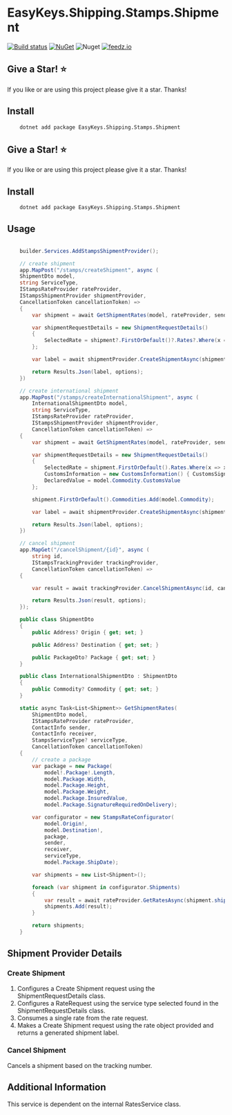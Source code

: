 
# EasyKeys.Shipping.Stamps.Shipment
[![Build status](https://ci.appveyor.com/api/projects/status/xp52rbpa9vmr1ck9?svg=true)](https://ci.appveyor.com/project/easykeys/easykeys-shipping)
[![NuGet](https://img.shields.io/nuget/v/EasyKeys.Shipping.Stamps.Shipment.svg)](https://www.nuget.org/packages?q=EasyKeys.Shipping.Stamps.Shipment)
![Nuget](https://img.shields.io/nuget/dt/EasyKeys.Shipping.Stamps.Shipment)
[![feedz.io](https://img.shields.io/badge/endpoint.svg?url=https://f.feedz.io/easykeys/core/shield/EasyKeys.Shipping.Stamps.Shipment/latest)](https://f.feedz.io/easykeys/core/packages/EasyKeys.Shipping.Stamps.Shipment/latest/download)

## Give a Star! :star:

If you like or are using this project please give it a star. Thanks!

## Install

```bash
    dotnet add package EasyKeys.Shipping.Stamps.Shipment
```
## Give a Star! :star:

If you like or are using this project please give it a star. Thanks!

## Install

```bash
    dotnet add package EasyKeys.Shipping.Stamps.Shipment
```

## Usage
```csharp

    builder.Services.AddStampsShipmentProvider();

    // create shipment
    app.MapPost("/stamps/createShipment", async (
    ShipmentDto model,
    string ServiceType,
    IStampsRateProvider rateProvider,
    IStampsShipmentProvider shipmentProvider,
    CancellationToken cancellationToken) =>
    {
        var shipment = await GetShipmentRates(model, rateProvider, sender, receiver, StampsServiceType.FromName(ServiceType), cancellationToken);

        var shipmentRequestDetails = new ShipmentRequestDetails()
        {
            SelectedRate = shipment?.FirstOrDefault()?.Rates?.Where(x => x.Name == ServiceType)?.FirstOrDefault(),
        };

        var label = await shipmentProvider.CreateShipmentAsync(shipment.FirstOrDefault(), shipmentRequestDetails, cancellationToken);

        return Results.Json(label, options);
    })

    // create international shipment 
    app.MapPost("/stamps/createInternationalShipment", async (
        InternationalShipmentDto model,
        string ServiceType,
        IStampsRateProvider rateProvider,
        IStampsShipmentProvider shipmentProvider,
        CancellationToken cancellationToken) =>
    {
        var shipment = await GetShipmentRates(model, rateProvider, sender, receiver, StampsServiceType.FromName(ServiceType), cancellationToken);

        var shipmentRequestDetails = new ShipmentRequestDetails()
        {
            SelectedRate = shipment.FirstOrDefault().Rates.Where(x => x.Name == ServiceType).FirstOrDefault(),
            CustomsInformation = new CustomsInformation() { CustomsSigner = sender.FullName },
            DeclaredValue = model.Commodity.CustomsValue
        };

        shipment.FirstOrDefault().Commodities.Add(model.Commodity);

        var label = await shipmentProvider.CreateShipmentAsync(shipment.FirstOrDefault(), shipmentRequestDetails, cancellationToken);

        return Results.Json(label, options);
    }) 

    // cancel shipment
    app.MapGet("/cancelShipment/{id}", async (
        string id,
        IStampsTrackingProvider trackingProvider,
        CancellationToken cancellationToken) =>
    {

        var result = await trackingProvider.CancelShipmentAsync(id, cancellationToken);

        return Results.Json(result, options);
    });

    public class ShipmentDto
    {
        public Address? Origin { get; set; }

        public Address? Destination { get; set; }

        public PackageDto? Package { get; set; }
    }

    public class InternationalShipmentDto : ShipmentDto
    {
        public Commodity? Commodity { get; set; }
    }

    static async Task<List<Shipment>> GetShipmentRates(
        ShipmentDto model,
        IStampsRateProvider rateProvider,
        ContactInfo sender,
        ContactInfo receiver,
        StampsServiceType? serviceType,
        CancellationToken cancellationToken)
    {
        // create a package
        var package = new Package(
            model!.Package!.Length,
            model.Package.Width,
            model.Package.Height,
            model.Package.Weight,
            model.Package.InsuredValue,
            model.Package.SignatureRequiredOnDelivery);

        var configurator = new StampsRateConfigurator(
            model.Origin!,
            model.Destination!,
            package,
            sender,
            receiver,
            serviceType,
            model.Package.ShipDate);

        var shipments = new List<Shipment>();

        foreach (var shipment in configurator.Shipments)
        {
            var result = await rateProvider.GetRatesAsync(shipment.shipment, shipment.rateOptions, cancellationToken);
            shipments.Add(result);
        }

        return shipments;
    }

```

## Shipment Provider Details

### Create Shipment
1. Configures a Create Shipment request using the ShipmentRequestDetails class.
2. Configures a RateRequest using the service type selected found in the ShipmentRequestDetails class.
3. Consumes a single rate from the rate request.
4. Makes a Create Shipment request using the rate object provided and returns a generated shipment label.

### Cancel Shipment
Cancels a shipment based on the tracking number.

## Additional Information

This service is dependent on the internal RatesService class.
